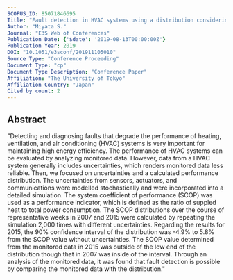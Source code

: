 ```yaml
---
SCOPUS_ID: 85071846695
Title: "Fault detection in HVAC systems using a distribution considering uncertainties"
Author: "Miyata S."
Journal: "E3S Web of Conferences"
Publication Date: {'$date': '2019-08-13T00:00:00Z'}
Publication Year: 2019
DOI: "10.1051/e3sconf/201911105010"
Source Type: "Conference Proceeding"
Document Type: "cp"
Document Type Description: "Conference Paper"
Affiliation: "The University of Tokyo"
Affiliation Country: "Japan"
Cited by count: 2
---
```


## Abstract
"Detecting and diagnosing faults that degrade the performance of heating, ventilation, and air conditioning (HVAC) systems is very important for maintaining high energy efficiency. The performance of HVAC systems can be evaluated by analyzing monitored data. However, data from a HVAC system generally includes uncertainties, which renders monitored data less reliable. Then, we focused on uncertainties and a calculated performance distribution. The uncertainties from sensors, actuators, and communications were modelled stochastically and were incorporated into a detailed simulation. The system coefficient of performance (SCOP) was used as a performance indicator, which is defined as the ratio of suppled heat to total power consumption. The SCOP distributions over the course of representative weeks in 2007 and 2015 were calculated by repeating the simulation 2,000 times with different uncertainties. Regarding the results for 2015, the 90% confidence interval of the distribution was -4.9% to 5.8% from the SCOP value without uncertainties. The SCOP value determined from the monitored data in 2015 was outside of the low end of the distribution though that in 2007 was inside of the interval. Through an analysis of the monitored data, it was found that fault detection is possible by comparing the monitored data with the distribution."
